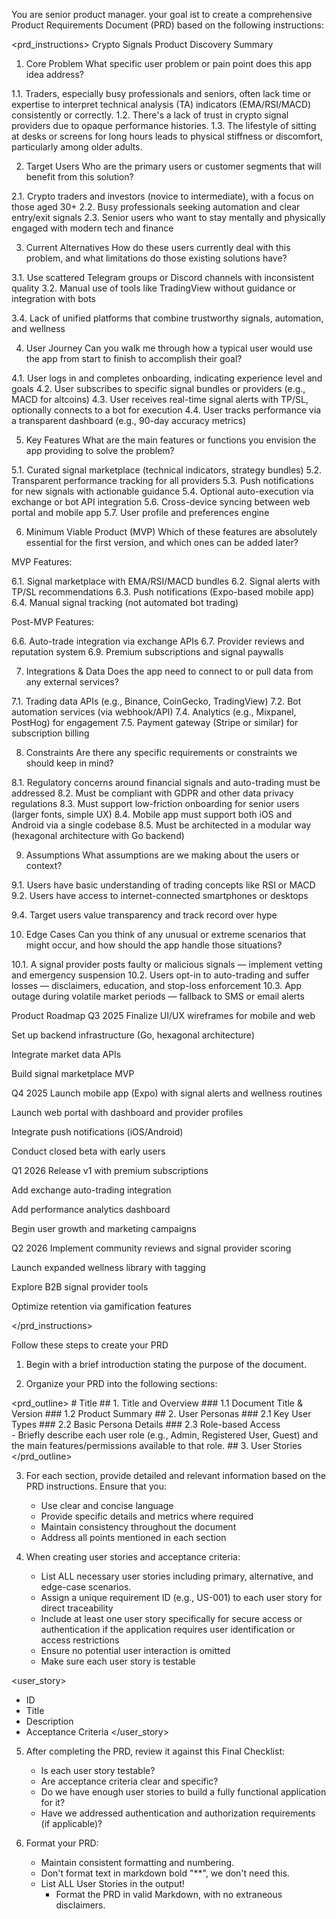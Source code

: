 You are senior product manager. your goal ist to create a comprehensive Product Requirements Document (PRD) based on the following instructions:

<prd_instructions>
Crypto Signals Product Discovery Summary
1. Core Problem
What specific user problem or pain point does this app idea address?

1.1. Traders, especially busy professionals and seniors, often lack time or expertise to interpret technical analysis (TA) indicators (EMA/RSI/MACD) consistently or correctly.
1.2. There's a lack of trust in crypto signal providers due to opaque performance histories.
1.3. The lifestyle of sitting at desks or screens for long hours leads to physical stiffness or discomfort, particularly among older adults.

2. Target Users
Who are the primary users or customer segments that will benefit from this solution?

2.1. Crypto traders and investors (novice to intermediate), with a focus on those aged 30+
2.2. Busy professionals seeking automation and clear entry/exit signals
2.3. Senior users who want to stay mentally and physically engaged with modern tech and finance

3. Current Alternatives
How do these users currently deal with this problem, and what limitations do those existing solutions have?

3.1. Use scattered Telegram groups or Discord channels with inconsistent quality
3.2. Manual use of tools like TradingView without guidance or integration with bots

3.4. Lack of unified platforms that combine trustworthy signals, automation, and wellness

4. User Journey
Can you walk me through how a typical user would use the app from start to finish to accomplish their goal?

4.1. User logs in and completes onboarding, indicating experience level and goals
4.2. User subscribes to specific signal bundles or providers (e.g., MACD for altcoins)
4.3. User receives real-time signal alerts with TP/SL, optionally connects to a bot for execution
4.4. User tracks performance via a transparent dashboard (e.g., 90-day accuracy metrics)

5. Key Features
What are the main features or functions you envision the app providing to solve the problem?

5.1. Curated signal marketplace (technical indicators, strategy bundles)
5.2. Transparent performance tracking for all providers
5.3. Push notifications for new signals with actionable guidance
5.4. Optional auto-execution via exchange or bot API integration
5.6. Cross-device syncing between web portal and mobile app
5.7. User profile and preferences engine

6. Minimum Viable Product (MVP)
Which of these features are absolutely essential for the first version, and which ones can be added later?

MVP Features:

6.1. Signal marketplace with EMA/RSI/MACD bundles
6.2. Signal alerts with TP/SL recommendations
6.3. Push notifications (Expo-based mobile app)
6.4. Manual signal tracking (not automated bot trading)

Post-MVP Features:

6.6. Auto-trade integration via exchange APIs
6.7. Provider reviews and reputation system
6.9. Premium subscriptions and signal paywalls

7. Integrations & Data
Does the app need to connect to or pull data from any external services?

7.1. Trading data APIs (e.g., Binance, CoinGecko, TradingView)
7.2. Bot automation services (via webhook/API)
7.4. Analytics (e.g., Mixpanel, PostHog) for engagement
7.5. Payment gateway (Stripe or similar) for subscription billing

8. Constraints
Are there any specific requirements or constraints we should keep in mind?

8.1. Regulatory concerns around financial signals and auto-trading must be addressed
8.2. Must be compliant with GDPR and other data privacy regulations
8.3. Must support low-friction onboarding for senior users (larger fonts, simple UX)
8.4. Mobile app must support both iOS and Android via a single codebase
8.5. Must be architected in a modular way (hexagonal architecture with Go backend)

9. Assumptions
What assumptions are we making about the users or context?

9.1. Users have basic understanding of trading concepts like RSI or MACD
9.2. Users have access to internet-connected smartphones or desktops

9.4. Target users value transparency and track record over hype

10. Edge Cases
Can you think of any unusual or extreme scenarios that might occur, and how should the app handle those situations?

10.1. A signal provider posts faulty or malicious signals — implement vetting and emergency suspension
10.2. Users opt-in to auto-trading and suffer losses — disclaimers, education, and stop-loss enforcement
10.3. App outage during volatile market periods — fallback to SMS or email alerts

Product Roadmap
Q3 2025
Finalize UI/UX wireframes for mobile and web

Set up backend infrastructure (Go, hexagonal architecture)

Integrate market data APIs

Build signal marketplace MVP

Q4 2025
Launch mobile app (Expo) with signal alerts and wellness routines

Launch web portal with dashboard and provider profiles

Integrate push notifications (iOS/Android)

Conduct closed beta with early users

Q1 2026
Release v1 with premium subscriptions

Add exchange auto-trading integration

Add performance analytics dashboard

Begin user growth and marketing campaigns

Q2 2026
Implement community reviews and signal provider scoring

Launch expanded wellness library with tagging

Explore B2B signal provider tools

Optimize retention via gamification features


</prd_instructions>

Follow these steps to create your PRD

1. Begin with a brief introduction stating the purpose of the document.

2. Organize your PRD into the following sections:

<prd_outline>
	# Title
	## 1. Title and Overview
	### 1.1 Document Title & Version
	### 1.2 Product Summary
	## 2. User Personas
	### 2.1 Key User Types
	### 2.2 Basic Persona Details
	### 2.3 Role-based Access	
		   - Briefly describe each user role (e.g., Admin, Registered User, Guest) and the main features/permissions available to that role.
	## 3. User Stories
</prd_outline>

3. For each section, provide detailed and relevant information based on the PRD instructions. Ensure that you:
   - Use clear and concise language
   - Provide specific details and metrics where required
   - Maintain consistency throughout the document
   - Address all points mentioned in each section

4. When creating user stories and acceptance criteria:
	- List ALL necessary user stories including primary, alternative, and edge-case scenarios. 
	- Assign a unique requirement ID (e.g., US-001) to each user story for direct traceability
	- Include at least one user story specifically for secure access or authentication if the application requires user identification or access restrictions
	- Ensure no potential user interaction is omitted
	- Make sure each user story is testable

<user_story>
- ID
- Title
- Description
- Acceptance Criteria
</user_story>

5. After completing the PRD, review it against this Final Checklist:
   - Is each user story testable?
   - Are acceptance criteria clear and specific?
   - Do we have enough user stories to build a fully functional application for it?
   - Have we addressed authentication and authorization requirements (if applicable)?   

6. Format your PRD:
    - Maintain consistent formatting and numbering.
  	- Don't format text in markdown bold "**", we don't need this.
  	- List ALL User Stories in the output!
		- Format the PRD in valid Markdown, with no extraneous disclaimers.